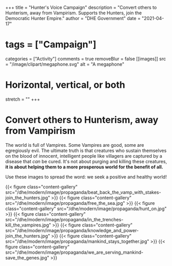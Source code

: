 +++
title = "Hunter's Voice Campaign"
description = "Convert others to Hunterism, away from Vampirism. Supports the Hunters, join the Democratic Hunter Empire."
author = "DHE Government"
date = "2021-04-17"
# tags = ["Campaign"]
categories = ["Activity"]
comments = true
removeBlur = false
[[images]]
  src = "/image/clipart/megaphone.svg"
  alt = "A megaphone"
  # Horizontal, vertical, or both
  stretch = ""
+++

<link rel="stylesheet" type="text/css" href="/css/gallery.css">

# Convert others to Hunterism, away from Vampirism

The world is full of Vampires. Some Vampires are good, some are egregiously
evil. The ultimate truth is that creatures who sustain themselves on the blood
of innocent, intelligent people like villagers are captured by a disease that
*can* be cured. It's not about purging and killing these creatures, **it is
about helping them to a more prosperous world for the benefit of all.**

Use these images to spread the word: we seek a positive and healthy world!

<gallery width="100%">
{{< figure class="content-gallery" src="/dhe/modern/image/propaganda/beat_back_the_vamp_with_stakes-join_the_hunters.jpg" >}}
{{< figure class="content-gallery" src="/dhe/modern/image/propaganda/free_the_sea.jpg" >}}
{{< figure class="content-gallery" src="/dhe/modern/image/propaganda/hunt_on.jpg" >}}
{{< figure class="content-gallery" src="/dhe/modern/image/propaganda/in_the_trenches-kill_the_vampires.jpg" >}}
{{< figure class="content-gallery" src="/dhe/modern/image/propaganda/knowledge_and_power-join_the_hunters.jpg" >}}
{{< figure class="content-gallery" src="/dhe/modern/image/propaganda/mankind_stays_together.jpg" >}}
{{< figure class="content-gallery" src="/dhe/modern/image/propaganda/we_are_serving_mankind-save_the_genes.jpg" >}}
</gallery>
